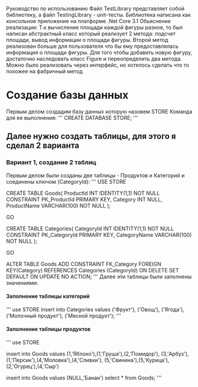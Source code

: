 Руководство по использованию
Файл TestLibrary представляет собой библиотеку, а файл TestingLibrary - unit-тесты. Библиотека написана как консольное приложение на платформе .Net Core 3.1
Обьяснение реализации:
Т.к вычисление площади каждой фигуры разное, то был написан абстрактный класс который реализует 2 метода: подсчет площади, вывод информации о площади фигуры. Второй метод реализован больше для пользователя что бы ему предоставлялась информация о площади фигуры. Для того чтобы добавить новую фигуру, достаточно наследовать класс Figure и переопределить два метода. Можно было реализовать через интерфейс, но хотелось сделать что то похожее на фабричный метод

# Создание базы данных
Первым делом создадим базу данных которую назовем STORE
Команда для ее выполнения: 
'''
CREATE DATABASE STORE;
'''

## Далее нужно создать таблицы, для этого я сделал 2 варианта
### Вариант 1, создание 2 таблиц
Первым делом были созданы две таблицы - Продуктов и Категорий и соединены ключом (CategoryId):
'''
USE STORE

CREATE TABLE Goods(
ProductId INT IDENTITY(1,1) NOT NULL CONSTRAINT PK_ProductId PRIMARY KEY,
Category INT NULL,
ProductName VARCHAR(100) NOT NULL
);

GO

CREATE TABLE Categories(
CategoryId INT IDENTITY(1,1) NOT NULL CONSTRAINT PK_CategoryId PRIMARY KEY,
CategoryName VARCHAR(100) NOT NULL
);

GO

ALTER TABLE Goods ADD CONSTRAINT FK_Category
FOREIGN KEY(Category)
REFERENCES Categories (CategoryId)
ON DELETE SET DEFAULT
ON UPDATE NO ACTION;
'''
Далее эти таблицы были заполнены значениями:
#### Заполнение таблицы категорий
'''
use STORE
insert into Categories values ('Фрукт'), ('Овощ'), ('Ягода'), ('Молочный продукт'), ('Мясной продукт');
'''
#### Заполнение таблицы продуктов
'''
use STORE

insert into Goods values 
(1,'Яблоко'),(1,'Груша'),(2,'Помидор'),
(3,'Арбуз'),(1,'Персик'),(4,'Моловка'),(4,'Сливки'),
(5,'Свинина'),(5,'Курица'),(2,'Огурец'),(4,'Сыр')

insert into Goods values
(NULL,'Банан')
select * from Goods;
'''
